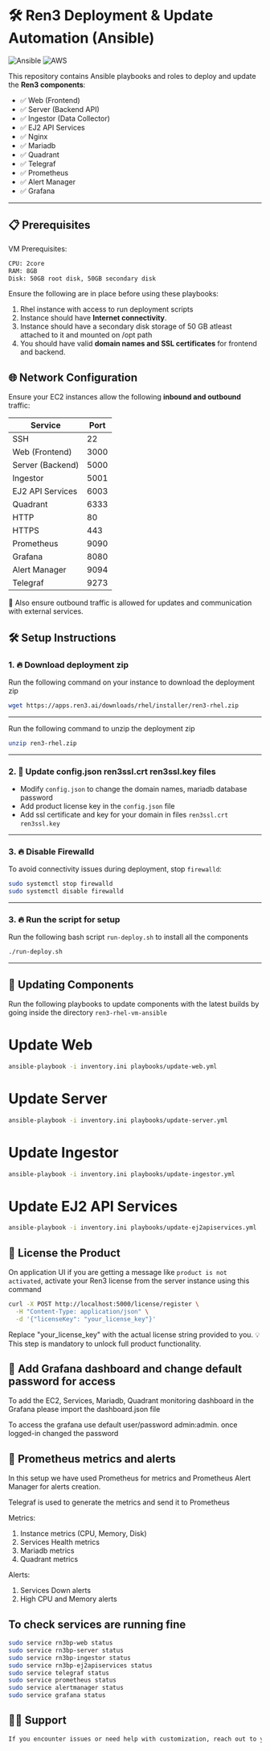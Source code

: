 # 🛠️ Ren3 Deployment & Update Automation (Ansible)

![Ansible](https://img.shields.io/badge/ansible-%231A1918.svg?style=for-the-badge&logo=ansible&logoColor=white)
![AWS](https://img.shields.io/badge/AWS-%23FF9900.svg?style=for-the-badge&logo=amazon-aws&logoColor=white)

This repository contains Ansible playbooks and roles to deploy and update the **Ren3 components**:

- ✅ Web (Frontend)
- ✅ Server (Backend API)
- ✅ Ingestor (Data Collector)
- ✅ EJ2 API Services
- ✅ Nginx
- ✅ Mariadb
- ✅ Quadrant
- ✅ Telegraf
- ✅ Prometheus
- ✅ Alert Manager
- ✅ Grafana
---

## 📋 Prerequisites

VM Prerequisites:

```bash
CPU: 2core
RAM: 8GB
Disk: 50GB root disk, 50GB secondary disk
```

Ensure the following are in place before using these playbooks:

1. Rhel instance with access to run deployment scripts
2. Instance should have **Internet connectivity**.
3. Instance should have a secondary disk storage of 50 GB atleast attached to it and mounted on /opt path
4. You should have valid **domain names and SSL certificates** for frontend and backend.

## 🌐 Network Configuration

Ensure your EC2 instances allow the following **inbound and outbound** traffic:

| Service             | Port |
|---------------------|------|
| SSH                 | 22   |
| Web (Frontend)      | 3000 |
| Server (Backend)    | 5000 |
| Ingestor            | 5001 |
| EJ2 API Services    | 6003 |
| Quadrant            | 6333 |
| HTTP                | 80   |
| HTTPS               | 443  |
| Prometheus          | 9090 |
| Grafana             | 8080 |
| Alert Manager       | 9094 |
| Telegraf            | 9273 |


🔄 Also ensure outbound traffic is allowed for updates and communication with external services.

## 🛠️ Setup Instructions

### 1. 🔥 Download deployment zip

Run the following command on your instance to download the deployment zip

```bash
wget https://apps.ren3.ai/downloads/rhel/installer/ren3-rhel.zip
```
---

Run the following command to unzip the deployment zip

```bash
unzip ren3-rhel.zip
```
---

### 2. 🔧 Update config.json  ren3ssl.crt ren3ssl.key files

- Modify `config.json` to change the domain names, mariadb database password
- Add product license key in the `config.json` file
- Add ssl certificate and key for your domain in files `ren3ssl.crt` `ren3ssl.key`

---

### 3. 🔥 Disable Firewalld

To avoid connectivity issues during deployment, stop `firewalld`:

```bash
sudo systemctl stop firewalld
sudo systemctl disable firewalld
```
---

### 3. 🔥 Run the script for setup

Run the following bash script `run-deploy.sh` to install all the components

```bash
./run-deploy.sh
```
---

## 🔄 Updating Components

Run the following playbooks to update components with the latest builds by going inside the directory `ren3-rhel-vm-ansible`

# Update Web

```bash
ansible-playbook -i inventory.ini playbooks/update-web.yml
```

# Update Server

```bash
ansible-playbook -i inventory.ini playbooks/update-server.yml
```

# Update Ingestor

```bash
ansible-playbook -i inventory.ini playbooks/update-ingestor.yml
```

# Update EJ2 API Services

```bash
ansible-playbook -i inventory.ini playbooks/update-ej2apiservices.yml
```

## 🔐 License the Product

On application UI if you are getting a message like `product is not activated`, activate your Ren3 license from the server instance using this command

```bash
curl -X POST http://localhost:5000/license/register \
  -H "Content-Type: application/json" \
  -d '{"licenseKey": "your_license_key"}'
```
Replace "your_license_key" with the actual license string provided to you.
💡 This step is mandatory to unlock full product functionality.


## 🔐 Add Grafana dashboard and change default password for access

To add the EC2, Services, Mariadb, Quadrant monitoring dashboard in the Grafana please import the dashboard.json file

To access the grafana use default user/password admin:admin. once logged-in changed the password


## 🔐 Prometheus metrics and alerts

In this setup we have used Prometheus for metrics and Prometheus Alert Manager for alerts creation.

Telegraf is used to generate the metrics and send it to Prometheus

Metrics:

1. Instance metrics (CPU, Memory, Disk)
2. Services Health metrics
3. Mariadb metrics
4. Quadrant metrics


Alerts:

1. Services Down alerts
2. High CPU and Memory alerts

## To check services are running fine

```bash
sudo service rn3bp-web status
sudo service rn3bp-server status
sudo service rn3bp-ingestor status
sudo service rn3bp-ej2apiservices status
sudo service telegraf status
sudo service prometheus status
sudo service alertmanager status
sudo service grafana status
```


## 🙋‍♂️ Support

```bash
If you encounter issues or need help with customization, reach out to your infrastructure or DevOps team.
```
